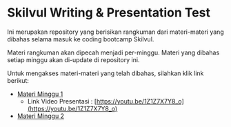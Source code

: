 # Skilvul Writing & Presentation Test

Ini merupakan repository yang berisikan rangkuman dari materi-materi yang
dibahas selama masuk ke coding bootcamp Skilvul.

Materi rangkuman akan dipecah menjadi per-minggu. Materi yang dibahas setiap
minggu akan di-update di repository ini.

Untuk mengakses materi-materi yang telah dibahas, silahkan klik link berikut:

- [Materi Minggu 1](/minggu-1//README.md)
  - Link Video Presentasi :
    [https://youtu.be/1Z1Z7X7Y8_o](https://youtu.be/1Z1Z7X7Y8_o)
- [Materi Minggu 2](/minggu-2/README.md)
